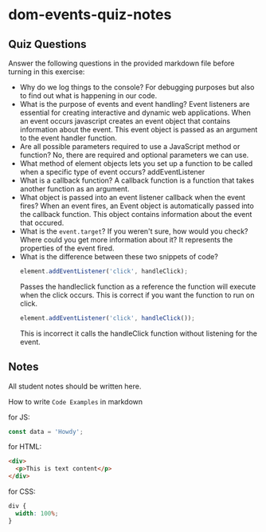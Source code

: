 # dom-events-quiz-notes

## Quiz Questions

Answer the following questions in the provided markdown file before turning in this exercise:

- Why do we log things to the console?
  For debugging purposes but also to find out what is happening in our code.
- What is the purpose of events and event handling?
  Event listeners are essential for creating interactive and dynamic web applications. When an event occurs javascript creates an event object that contains information about the event. This event object is passed as an argument to the event handler function.
- Are all possible parameters required to use a JavaScript method or function?
  No, there are required and optional parameters we can use.
- What method of element objects lets you set up a function to be called when a specific type of event occurs?
  addEventListener
- What is a callback function?
  A callback function is a function that takes another function as an argument.
- What object is passed into an event listener callback when the event fires?
  When an event fires, an Event object is automatically passed into the callback function. This object contains information about the event that occured.
- What is the `event.target`? If you weren't sure, how would you check? Where could you get more information about it?
  It represents the properties of the event fired.
- What is the difference between these two snippets of code?
  ```js
  element.addEventListener('click', handleClick);
  ```
  Passes the handleclick function as a reference
  the function will execute when the click occurs.
  This is correct if you want the function to run on click.
  ```js
  element.addEventListener('click', handleClick());
  ```
  This is incorrect it calls the handleClick function without listening for the event.

## Notes

All student notes should be written here.

How to write `Code Examples` in markdown

for JS:

```javascript
const data = 'Howdy';
```

for HTML:

```html
<div>
  <p>This is text content</p>
</div>
```

for CSS:

```css
div {
  width: 100%;
}
```
